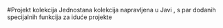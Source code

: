 #Projekt kolekcija
Jednostana kolekcija napravljena u Javi , s par dodanih specijalnih funkcija za iduće projekte
